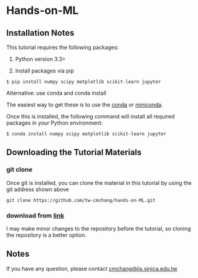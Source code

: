 # Hands-on-ML
## Installation Notes
This tutorial requires the following packages:

1. Python version 3.3+

2. Install packages via pip
```
$ pip install numpy scipy matplotlib scikit-learn jupyter
```

Alternative: use conda and conda install

The easiest way to get these is to use the [conda](https://store.continuum.io/) or [miniconda](http://conda.pydata.org/miniconda.html).

Once this is installed, the following command will install all required packages in your Python environment:
```
$ conda install numpy scipy matplotlib scikit-learn jupyter
```

## Downloading the Tutorial Materials

### git clone
Once git is installed, you can clone the material in this tutorial by using the git address shown above

```git clone https://github.com/tw-cmchang/hands-on-ML.git```

### download from [link](https://goo.gl/NMzhuv)

I may make minor changes to the repository before the tutorial, so cloning the repository is a better option.

## Notes
If you have any question, please contact cmchang@iis.sinica.edu.tw

